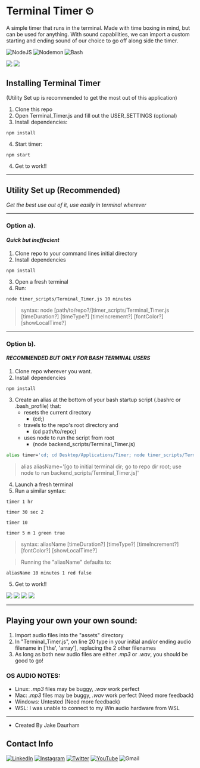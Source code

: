 # Terminal Timer ⏲
A simple timer that runs in the terminal. Made with time boxing in mind, but can be used for anything. With sound capabilities, we can import a custom starting and ending sound of our choice to go off along side the timer.

![NodeJS](https://img.shields.io/badge/node.js-6DA55F?style=for-the-badge&logo=node.js&logoColor=white)
![Nodemon](https://img.shields.io/badge/nodemon-8AA15A?style=for-the-badge&logo=nodemon&logoColor=gray)
![Bash](https://img.shields.io/badge/bash-gray?style=for-the-badge&logo=gnubash&logoColor=white)

![](https://media.giphy.com/media/ptAFyxqzfSBs28tDS4/giphy.gif)
![](https://media.giphy.com/media/n5HeyjISjmh8Znzi2j/giphy.gif)


## Installing Terminal Timer
(Utility Set up is recommended to get the most out of this application)

1. Clone this repo 
2. Open Terminal_Timer.js and fill out the USER_SETTINGS (optional)
3. Install dependencies:
```
npm install
```
4. Start timer:
```
npm start
```
4. Get to work!!
---
## Utility Set up (Recommended)
_Get the best use out of it, use easily in terminal wherever_

---
### Option a).
#### _Quick but ineffecient_

1. Clone repo to your command lines initial directory
2. Install dependencies
```
npm install
```
3. Open a fresh terminal
4. Run:
```
node timer_scripts/Terminal_Timer.js 10 minutes
```
>syntax: node [path/to/repo?/]timer_scripts/Terminal_Timer.js [timeDuration?] [timeType?] [timeIncrement?] [fontColor?] [showLocalTime?]


---
### Option b).
#### _RECOMMENDED BUT ONLY FOR BASH TERMINAL USERS_

1. Clone repo wherever you want.
2. Install dependencies
```
npm install
```
3. Create an alias at the bottom of your bash startup script (.bashrc or .bash_profile) that:
    - resets the current directory
        - (cd;)
    - travels to the repo's root directory and
        - (cd path/to/repo;)
    - uses node to run the script from root
        - (node backend_scripts/Terminal_Timer.js)
``` bash
alias timer='cd; cd Desktop/Applications/Timer; node timer_scripts/Terminal_Timer.js'
```

>alias aliasName='[go to initial terminal dir; go to repo dir root; use node to run backend_scripts/Terminal_Timer.js]'

4. Launch a fresh terminal
5. Run a similar syntax:
```
timer 1 hr
```
```
timer 30 sec 2
```
```
timer 10
```
```
timer 5 m 1 green true
```
>syntax: aliasName [timeDuration?] [timeType?] [timeIncrement?] [fontColor?] [showLocalTime?]

> Running the "aliasName" defaults to:

```
aliasName 10 minutes 1 red false
```
5. Get to work!!

![](https://media.giphy.com/media/7x7vp9yPVEnZGXWlzv/giphy.gif)
![](https://media.giphy.com/media/nQAyLJXzeBaANxfyJa/giphy.gif)
![](https://media.giphy.com/media/t0Ob0tLiWa6cHCHPCU/giphy.gif)
![](https://media.giphy.com/media/KNNTUcZln6PLh5ntC7/giphy.gif)

---
## Playing your own your own sound:

1. Import audio files into the "assets" directory
2. In "Terminal_Timer.js", on line 20 type in your initial and/or ending audio filename in ['the', 'array'], replacing the 2 other filenames
3. As long as both new audio files are either _.mp3_ or _.wav_, you should be good to go!

### OS AUDIO NOTES:
- Linux: _.mp3_ files may be buggy, _.wav_ work perfect
- Mac: _.mp3_ files may be buggy, _.wav_ work perfect (Need more feedback)
- Windows: Untested (Need more feedback)
- WSL: I was unable to connect to my Win audio hardware from WSL


---
- Created By Jake Daurham
## Contact Info
[![LinkedIn](https://img.shields.io/badge/linkedin-%230077B5.svg?style=for-the-badge&logo=linkedin&logoColor=white)](https://www.linkedin.com/in/daurham) [![Instagram](https://img.shields.io/badge/Captain_Daurham-%23E4405F.svg?style=for-the-badge&logo=Instagram&logoColor=white)](https://www.instagram.com/captain_daurham/) [![Twitter](https://img.shields.io/badge/daurham-%231DA1F2.svg?style=for-the-badge&logo=Twitter&logoColor=white)](https://twitter.com/daurham) [![YouTube](https://img.shields.io/badge/daurham-%23FF0000.svg?style=for-the-badge&logo=YouTube&logoColor=white)](https://www.youtube.com/user/daurham) ![Gmail](https://img.shields.io/badge/Daurham95-D14836?style=for-the-badge&logo=gmail&logoColor=white)
